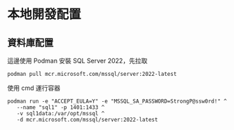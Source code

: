 # 本地開發配置

## 資料庫配置
這邊使用 Podman 安裝 SQL Server 2022，先拉取
```shell
podman pull mcr.microsoft.com/mssql/server:2022-latest
```

使用 cmd 運行容器
```shell
podman run -e "ACCEPT_EULA=Y" -e "MSSQL_SA_PASSWORD=StrongP@ssw0rd!" ^
   --name "sql1" -p 1401:1433 ^
   -v sql1data:/var/opt/mssql ^
   -d mcr.microsoft.com/mssql/server:2022-latest
```